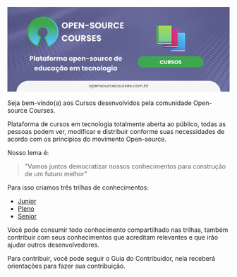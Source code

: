 ![Bem-vindo(a) ao Cursos](https://raw.githubusercontent.com/opensource-courses/.github/main/banners/wellcome-cursos.png)

Seja bem-vindo(a) aos Cursos desenvolvidos pela comunidade Open-source Courses.

Plataforma de cursos em tecnologia totalmente aberta ao público, todas as pessoas podem ver, modificar e distribuir conforme suas necessidades de acordo com os princípios do movimento Open-source.

Nosso lema é:

> "Vamos juntos democratizar nossos conhecimentos para construção de um futuro melhor"

Para isso criamos três trilhas de conhecimentos:

- [Junior](1.%20Junior/)
- [Pleno](2.%20Pleno/)
- [Senior](https://github.com/opensource-courses/courses/tree/master/3%20-%20Senior)

Você pode consumir todo conhecimento compartilhado nas trilhas, também contribuir com seus conhecimentos que acreditam relevantes e que irão ajudar outros desenvolvedores.

Para contribuir, você pode seguir o Guia do Contribuidor, nela receberá orientações para fazer sua contribuição.

